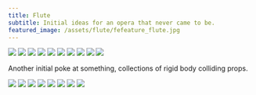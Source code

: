 ```yaml
---
title: Flute
subtitle: Initial ideas for an opera that never came to be.
featured_image: /assets/flute/fefeature_flute.jpg
---
```


<div class="gallery" data-columns="2">
	<img src="/assets/flute/mat_09.jpg">
	<img src="/assets/flute/mat_00.jpg">
	<img src="/assets/flute/mat_01.jpg">
	<img src="/assets/flute/mat_02.jpg">
	<img src="/assets/flute/mat_05.jpg">
	<img src="/assets/flute/mat_06.jpg">
	<img src="/assets/flute/mat_07.jpg">
	<img src="/assets/flute/mat_08.png">
	<img src="/assets/flute/dark_01.png">
	<img src="/assets/flute/dark_02.png">    
</div>

Another initial poke at something, collections of rigid body colliding props.

<div class="gallery" data-columns="4">
	<img src="/assets/flute/layout_07.png">
	<img src="/assets/flute/layout_01.png">
	<img src="/assets/flute/layout_02.png">
	<img src="/assets/flute/layout_03.png">
	<img src="/assets/flute/layout_04.png">
	<img src="/assets/flute/layout_05.png">
	<img src="/assets/flute/arch_01.png">
    <img src="/assets/flute/arch_02.png">
</div>















